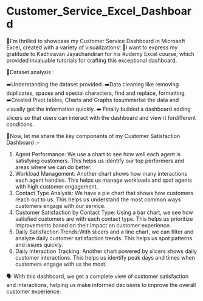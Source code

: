 # Customer_Service_Excel_Dashboard

🌟I'm thrilled to showcase my Customer Service Dashboard in Microsoft Excel, created with a variety of visualizations!
💫I want to express my gratitude to Kadhiravan Jayachandiran  for his #udemy Excel course, which provided invaluable tutorials for crafting this exceptional dashboard.

🌟Dataset analysis :

➡️Understanding the dataset provided.
➡️Data cleaning like removing duplicates, spaces and special characters, find and replace, formatting.
➡️Created Pivot tables, Charts and Graphs tosummarise the data and visually get the information quickly.
➡️ Finally builded a dashboard adding slicers so that users can interact with the dashboard and view it fordifferent conditions.

🌟Now, let me share the key components of my Customer Satisfaction Dashboard :-

1. Agent Performance: We use a chart to see how well each agent is satisfying customers. This helps us identify our top performers and areas where we can do better.
2. Workload Management: Another chart shows how many interactions each agent handles. This helps us manage workloads and spot agents with high customer engagement.
3. Contact Type Analysis: We have a pie chart that shows how customers reach out to us. This helps us understand the most common ways customers engage with our service.
4. Customer Satisfaction by Contact Type: Using a bar chart, we see how satisfied customers are with each contact type. This helps us prioritize improvements based on their impact on customer experience.
5. Daily Satisfaction Trends:With slicers and a line chart, we can filter and analyze daily customer satisfaction trends. This helps us spot patterns and issues quickly.
6. Daily Interaction Tracking: Another chart powered by slicers shows daily customer interactions. This helps us identify peak days and times when customers engage with us the most.

🗣️ With this dashboard, we get a complete view of customer satisfaction and interactions, helping us make informed decisions to improve the overall customer experience.

